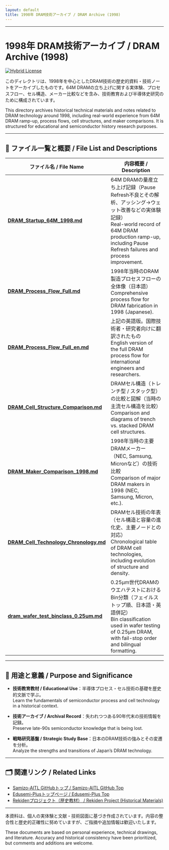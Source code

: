 ```yaml
---
layout: default
title: 1998年 DRAM技術アーカイブ / DRAM Archive (1998) 
---
```


---

# 1998年 DRAM技術アーカイブ / DRAM Archive (1998)

[![Hybrid License](https://img.shields.io/badge/license-Hybrid-blueviolet)](https://samizo-aitl.github.io/Edusemi-Plus/archive/#license)

このディレクトリは、1998年を中心としたDRAM技術の歴史的資料・技術ノートをアーカイブしたものです。64M DRAMの立ち上げに関する実体験、プロセスフロー、セル構造、メーカー比較などを含み、技術教育および半導体史研究のために構成されています。

This directory archives historical technical materials and notes related to DRAM technology around 1998, including real-world experience from 64M DRAM ramp-up, process flows, cell structures, and maker comparisons. It is structured for educational and semiconductor history research purposes.

---

## 📂 ファイル一覧と概要 / File List and Descriptions

| ファイル名 / File Name | 内容概要 / Description |
|------------------------|-------------------------|
| [**DRAM_Startup_64M_1998.md**](./DRAM_Startup_64M_1998.md) | 64M DRAMの量産立ち上げ記録（Pause Refresh不良とその解析、アッシング→ウェット改善などの実体験記録）<br>Real-world record of 64M DRAM production ramp-up, including Pause Refresh failures and process improvement. |
| [**DRAM_Process_Flow_Full.md**](./DRAM_Process_Flow_Full.md) | 1998年当時のDRAM製造プロセスフローの全体像（日本語）<br>Comprehensive process flow for DRAM fabrication in 1998 (Japanese). |
| [**DRAM_Process_Flow_Full_en.md**](./DRAM_Process_Flow_Full_en.md) | 上記の英語版。国際技術者・研究者向けに翻訳されたもの<br>English version of the full DRAM process flow for international engineers and researchers. |
| [**DRAM_Cell_Structure_Comparison.md**](./DRAM_Cell_Structure_Comparison.md) | DRAMセル構造（トレンチ型 / スタック型）の比較と図解（当時の主流セル構造を比較）<br>Comparison and diagrams of trench vs. stacked DRAM cell structures. |
| [**DRAM_Maker_Comparison_1998.md**](./DRAM_Maker_Comparison_1998.md) | 1998年当時の主要DRAMメーカー（NEC, Samsung, Micronなど）の技術比較<br>Comparison of major DRAM makers in 1998 (NEC, Samsung, Micron, etc.). |
| [**DRAM_Cell_Technology_Chronology.md**](./DRAM_Cell_Technology_Chronology.md) | DRAMセル技術の年表（セル構造と容量の進化史、主要ノードとの対応）<br>Chronological table of DRAM cell technologies, including evolution of structure and density. |
| [**dram_wafer_test_binclass_0.25um.md**](./dram_wafer_test_binclass_0.25um.md) | 0.25μm世代DRAMのウエハテストにおけるBin分類（フェイルストップ順、日本語・英語併記）<br>Bin classification used in wafer testing of 0.25µm DRAM, with fail-stop order and bilingual formatting. |

---

## 🧩 用途と意義 / Purpose and Significance

- **技術教育教材 / Educational Use**：半導体プロセス・セル技術の基礎を歴史的文脈で学ぶ。  
  Learn the fundamentals of semiconductor process and cell technology in a historical context.

- **技術アーカイブ / Archival Record**：失われつつある90年代末の技術情報を記録。  
  Preserve late-90s semiconductor knowledge that is being lost.

- **戦略研究基盤 / Strategic Study Base**：日本のDRAM技術の強みとその変遷を分析。  
  Analyze the strengths and transitions of Japan’s DRAM technology.

---

## 🗂 関連リンク / Related Links

- [Samizo-AITL GitHubトップ / Samizo-AITL GitHub Top](https://github.com/Samizo-AITL)
- [Edusemi-Plusトップページ / Edusemi-Plus Top](https://github.com/Samizo-AITL/Edusemi-Plus)
- [Rekidenプロジェクト（歴史教材） / Rekiden Project (Historical Materials)](https://github.com/Samizo-AITL/Rekiden)

---

本資料は、個人の実体験と文献・技術図面に基づき作成されています。内容の整合性と歴史的正確性に努めていますが、ご指摘や追加情報は歓迎いたします。

These documents are based on personal experience, technical drawings, and literature. Accuracy and historical consistency have been prioritized, but comments and additions are welcome.
